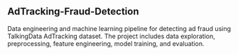 ## AdTracking-Fraud-Detection
Data engineering and machine learning pipeline for detecting ad fraud using TalkingData AdTracking dataset. The project includes data exploration, preprocessing, feature engineering, model training, and evaluation.
